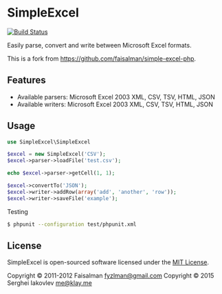 # SimpleExcel

[![Build Status](https://travis-ci.org/sergeyklay/simple-excel-php.png?branch=master)](https://travis-ci.org/sergeyklay/simple-excel-php)

Easily parse, convert and write between Microsoft Excel formats.

This is a fork from https://github.com/faisalman/simple-excel-php.

## Features

* Available parsers: Microsoft Excel 2003 XML, CSV, TSV, HTML, JSON
* Available writers: Microsoft Excel 2003 XML, CSV, TSV, HTML, JSON

## Usage

```php
use SimpleExcel\SimpleExcel

$excel = new SimpleExcel('CSV');
$excel->parser->loadFile('test.csv');

echo $excel->parser->getCell(1, 1);

$excel->convertTo('JSON');
$excel->writer->addRow(array('add', 'another', 'row'));
$excel->writer->saveFile('example');
```

Testing

```sh
$ phpunit --configuration test/phpunit.xml
```

## License

SimpleExcel is open-sourced software licensed under the [MIT License](LICENSE.md).

Copyright © 2011-2012 Faisalman <fyzlman@gmail.com>
Copyright © 2015 Serghei Iakovlev <me@klay.me>
